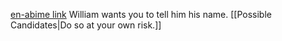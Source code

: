 [en-abime link](https://www.en-abime.com/what-is-your-name)
William wants you to tell him his name. [[Possible Candidates|Do so at your own risk.]] 